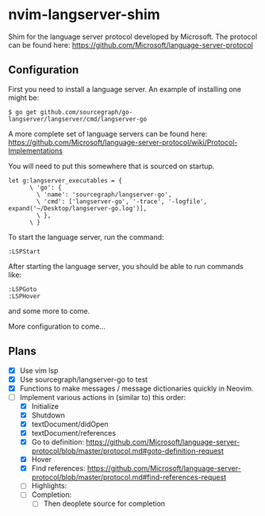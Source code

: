 # nvim-langserver-shim

Shim for the language server protocol developed by Microsoft. The protocol can be found here: https://github.com/Microsoft/language-server-protocol

## Configuration

First you need to install a language server. An example of installing one might be:

```shell
$ go get github.com/sourcegraph/go-langserver/langserver/cmd/langserver-go
```

A more complete set of language servers can be found here: https://github.com/Microsoft/language-server-protocol/wiki/Protocol-Implementations

You will need to put this somewhere that is sourced on startup.

```vim
let g:langserver_executables = {
      \ 'go': {
        \ 'name': 'sourcegraph/langserver-go',
        \ 'cmd': ['langserver-go', '-trace', '-logfile', expand('~/Desktop/langserver-go.log')],
        \ },
      \ }
```

To start the language server, run the command:

```vim
:LSPStart
```

After starting the language server, you should be able to run commands like:

```vim
:LSPGoto
:LSPHover
```

and some more to come.

More configuration to come...

## Plans

- [x] Use vim lsp
- [x] Use sourcegraph/langserver-go to test
- [x] Functions to make messages / message dictionaries quickly in Neovim.
- [ ] Implement various actions in (similar to) this order:
    - [x] Initialize
    - [x] Shutdown
    - [x] textDocument/didOpen
    - [x] textDocument/references
    - [x] Go to definition: https://github.com/Microsoft/language-server-protocol/blob/master/protocol.md#goto-definition-request
    - [x] Hover
    - [x] Find references: https://github.com/Microsoft/language-server-protocol/blob/master/protocol.md#find-references-request
    - [ ] Highlights:
    - [ ] Completion:
        - [ ] Then deoplete source for completion
